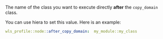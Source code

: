 The name of the class you want to execute directly **after** the `copy_domain` class.

You can use hiera to set this value. Here is an example:

```yaml
wls_profile::node::after_copy_domain:  my_module::my_class
```
